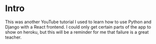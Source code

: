 # Intro

This was another YouTube tutorial I used to learn how to use Python and Django with a React frontend.  I could only get certain parts of the app to show on heroku, but this will be a reminder for me that failure is a great teacher.
